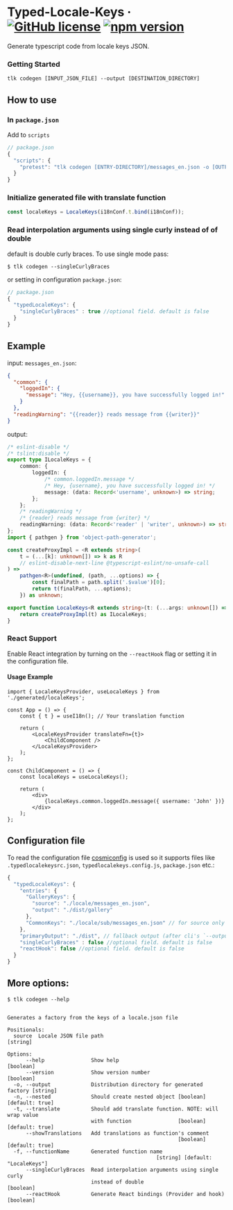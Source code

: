# Typed-Locale-Keys &middot; [![GitHub license](https://img.shields.io/badge/license-MIT-blue.svg)](https://github.com/wix-incubator/typed-locale-keys/blob/master/LICENSE) [![npm version](https://img.shields.io/npm/v/typed-locale-keys.svg?style=flat)](https://www.npmjs.com/package/typed-locale-keys)

Generate typescript code from locale keys JSON.


### Getting Started

```
tlk codegen [INPUT_JSON_FILE] --output [DESTINATION_DIRECTORY]
```

## How to use

### In `package.json`

Add to `scripts`

```javascript
// package.json
{
  "scripts": {
    "pretest": "tlk codegen [ENTRY-DIRECTORY]/messages_en.json -o [OUTPUT-DIRECTORY]"
  }
}
```

### Initialize generated file with translate function
```javascript
const localeKeys = LocaleKeys(i18nConf.t.bind(i18nConf));
```

### Read interpolation arguments using single curly instead of of double
default is double curly braces. To use single mode pass:

`$ tlk codegen --singleCurlyBraces`

or setting in configuration
`package.json`:
```javascript
// package.json
{
  "typedLocaleKeys": {
    "singleCurlyBraces" : true //optional field. default is false
  }
}
```

## Example

input: `messages_en.json`:

```json
{
  "common": {
    "loggedIn": {
      "message": "Hey, {{username}}, you have successfully logged in!"
    }
  },
  "readingWarning": "{{reader}} reads message from {{writer}}"
}

```

output:
```typescript
/* eslint-disable */
/* tslint:disable */
export type ILocaleKeys = {
    common: {
        loggedIn: {
            /* common.loggedIn.message */
            /* Hey, {username}, you have successfully logged in! */
            message: (data: Record<'username', unknown>) => string;
        };
    };
    /* readingWarning */
    /* {reader} reads message from {writer} */
    readingWarning: (data: Record<'reader' | 'writer', unknown>) => string;
};
import { pathgen } from 'object-path-generator';

const createProxyImpl = <R extends string>(
    t = (...[k]: unknown[]) => k as R
    // eslint-disable-next-line @typescript-eslint/no-unsafe-call
) =>
    pathgen<R>(undefined, (path, ...options) => {
        const finalPath = path.split('.$value')[0];
        return t(finalPath, ...options);
    }) as unknown;

export function LocaleKeys<R extends string>(t: (...args: unknown[]) => R) {
    return createProxyImpl(t) as ILocaleKeys;
}


```

### **React Support**

Enable React integration by turning on the `--reactHook` flag or setting it in the configuration file.

#### **Usage Example**

```tsx
import { LocaleKeysProvider, useLocaleKeys } from './generated/localeKeys';

const App = () => {
    const { t } = useI18n(); // Your translation function

    return (
        <LocaleKeysProvider translateFn={t}>
            <ChildComponent />
        </LocaleKeysProvider>
    );
};

const ChildComponent = () => {
    const localeKeys = useLocaleKeys();

    return (
        <div>
            {localeKeys.common.loggedIn.message({ username: 'John' })}
        </div>
    );
};
```

## Configuration file

To read the configuration file [cosmiconfig](https://github.com/davidtheclark/cosmiconfig) is used so it supports files like
`.typedlocalekeysrc.json`, `typedlocalekeys.config.js`, `package.json` etc.:
```javascript
{
  "typedLocaleKeys": {
    "entries": {
      "GalleryKeys": {
        "source": "./locale/messages_en.json",
        "output": "./dist/gallery"
      },
      "CommonKeys": "./locale/sub/messages_en.json" // for source only
    },
    "primaryOutput": "./dist", // fallback output (after cli's `--output` fallback)
    "singleCurlyBraces" : false //optional field. default is false
    "reactHook": false //optional field. default is false
  }
}
```

## More options:

```
$ tlk codegen --help


Generates a factory from the keys of a locale.json file

Positionals:
  source  Locale JSON file path                                         [string]

Options:
      --help               Show help                                   [boolean]
      --version            Show version number                         [boolean]
  -o, --output             Distribution directory for generated factory [string]
  -n, --nested             Should create nested object [boolean] [default: true]
  -t, --translate          Should add translate function. NOTE: will wrap value
                           with function               [boolean] [default: true]
      --showTranslations   Add translations as function's comment
                                                       [boolean] [default: true]
  -f, --functionName       Generated function name
                                                [string] [default: "LocaleKeys"]
      --singleCurlyBraces  Read interpolation arguments using single curly
                           instead of double                           [boolean]
      --reactHook          Generate React bindings (Provider and hook) [boolean]

```

